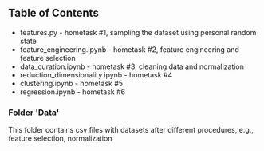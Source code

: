 ## Table of Contents
- features.py - hometask #1, sampling the dataset using personal random state 
- feature_engineering.ipynb - hometask #2, feature engineering and feature selection
- data_curation.ipynb - hometask #3, cleaning data and normalization
- reduction_dimensionality.ipynb - hometask #4
- clustering.ipynb - hometask #5
- regression.ipynb - hometask #6
### Folder 'Data'
This folder contains csv files with datasets after different procedures, e.g., feature selection, normalization
